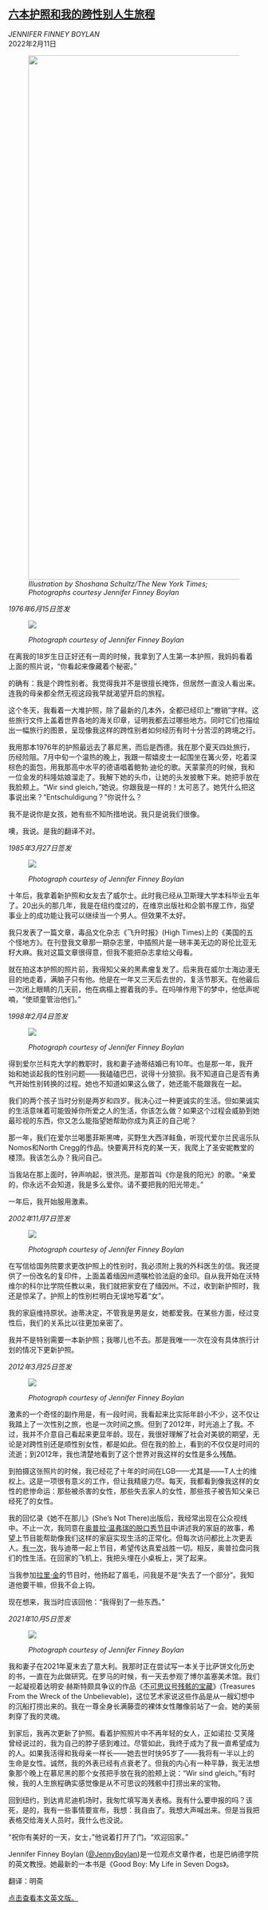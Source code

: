 <!--1644557822000-->
[六本护照和我的跨性别人生旅程](https://cn.nytimes.com/opinion/20220211/transgender-passports-time-crossing-borders/)
------

<address>JENNIFER FINNEY BOYLAN</address><time pudate="2022-02-11 01:23:51" datetime="2022-02-11 01:23:51">2022年2月11日</time><figure><img src="https://images.weserv.nl/?url=static01.nyt.com/images/2022/02/06/opinion/06boylan-top/06boylan-top-master1050.png" width="1050" height="1050"><figcaption> <cite>Illustration by Shoshana Schultz/The New York Times; Photographs courtesy Jennifer Finney Boylan</cite></figcaption></figure><section><p><i>1976年6月15日签发</i></p><p><figure><img src="https://images.weserv.nl/?url=static01.nyt.com/images/2022/02/06/opinion/06boylan-1976/06boylan-1976-jumbo.png"></p><figcaption> <cite>Photograph courtesy of Jennifer Finney Boylan</cite></figcaption></figure><p>在离我的18岁生日正好还有一周的时候，我拿到了人生第一本护照，我妈妈看着上面的照片说，“你看起来像藏着个秘密。”</p><p>的确有：我是个跨性别者。我觉得我并不是很擅长掩饰，但居然一直没人看出来。连我的母亲都全然无视这段我早就渴望开启的旅程。</p><p>这个冬天，我看着一大堆护照，除了最新的几本外，全都已经印上“撤销”字样。这些旅行文件上盖着世界各地的海关印章，证明我都去过哪些地方。同时它们也描绘出一幅旅行的图景，呈现像我这样的跨性别者如何经历有时十分苦涩的跨境之行。</p><p>我用那本1976年的护照最远去了慕尼黑，而后是西德。我在那个夏天四处旅行，历经险阻。7月中旬一个温热的晚上，我跟一帮嬉皮士一起围坐在篝火旁，吃着深棕色的面包，用我那高中水平的德语唱着鲍勃·迪伦的歌。天蒙蒙亮的时候，我和一位金发的科隆姑娘溜走了。我解下她的头巾，让她的头发披散下来。她把手放在我脸颊上。“Wir sind gleich，”她说。你跟我是一样的！太可恶了。她凭什么把这事说出来？“Entschuldigung？”你说什么？</p><p>我不是说你是女孩，她有些不知所措地说。我只是说我们很像。</p><p>噢，我说。是我的翻译不对。</p><p><i>1985年3月27日签发</i></p><p><figure><img src="https://images.weserv.nl/?url=static01.nyt.com/images/2022/02/06/opinion/06boylan-1985/06boylan-1985-jumbo.png"></p><figcaption> <cite>Photograph courtesy of Jennifer Finney Boylan</cite></figcaption></figure><p>十年后，我拿着新护照和女友去了威尔士。此时我已经从卫斯理大学本科毕业五年了。20出头的那几年，我是在纽约度过的，在维京出版社和企鹅书屋工作，指望事业上的成功能让我可以继续当一个男人。但效果不太好。</p><p>我只发表了一篇文章，毒品文化杂志《飞升时报》(High Times)上的《美国的五个怪地方》。在刊登我文章那一期杂志里，中插照片是一磅丰美无边的哥伦比亚无籽大麻。我对这篇文章很得意，但我不能把杂志拿给父母看。</p><p>就在拍这本护照的照片前，我得知父亲的黑素瘤复发了。后来我在威尔士海边漫无目的地走着，满脑子只有他。他是在一年又三天后去世的，复活节那天。在他最后一次闭上眼睛的几天前，他在病榻上握着我的手。在吗啡作用下的梦中，他低声呢喃，“使顽童管治他们。”</p><p>1<i>998年2月4日签发</i></p><p><figure><img src="https://images.weserv.nl/?url=static01.nyt.com/images/2022/02/06/opinion/06boylan-1998/06boylan-1998-jumbo.png"></p><figcaption> <cite>Photograph courtesy of Jennifer Finney Boylan</cite></figcaption></figure><p>得到爱尔兰科克大学的教职时，我和妻子迪蒂结婚已有10年。也是那一年，我开始和她谈起我的性别问题——我磕磕巴巴，说得十分狼狈。我不知道自己是否有勇气开始性别转换的过程。她也不知道如果这么做了，她还能不能跟我在一起。</p><p>我们的两个孩子当时分别是两岁和四岁。我决心过一种更诚实的生活。但如果诚实的生活意味着可能毁掉你所爱之人的生活，你该怎么做？如果这个过程会威胁到她最珍视的东西，你又怎么能指望她帮助你成为真正的自己呢？</p><p>那一年，我们在爱尔兰喝墨菲斯黑啤，买野生大西洋鲑鱼，听现代爱尔兰民谣乐队Nomos和North Cregg的作品。快要离开科克的某一天，我爬上了圣安妮教堂的楼顶。我该怎么办？我问自己。</p><p>当我站在那上面时，钟声响起，很洪亮。是那首叫《你是我的阳光》的歌。“亲爱的，你永远不会知道，我是多么爱你。请不要把我的阳光带走。”</p><p>一年后，我开始服用激素。</p><p><i>2002年11月7日签发</i></p><p><figure><img src="https://images.weserv.nl/?url=static01.nyt.com/images/2022/02/06/opinion/06boylan-2003/06boylan-2003-jumbo.png"></p><figcaption> <cite>Photograph courtesy of Jennifer Finney Boylan</cite></figcaption></figure><p>在写信给国务院要求更改护照上的性别时，我必须附上我的外科医生的信。我还提供了一份改名的复印件，上面盖着缅因州遗嘱检验法庭的金印。自从我开始在沃特维尔的科尔比学院任教以来，我们就把家安在了缅因州。不过，收到新护照时，我还是惊呆了。护照上的性别栏明白无误地写着“女”。</p><p>我的家庭维持原状。迪蒂决定，不管我是男是女，她都爱我。在某些方面，经过变性后，我们的关系比以往更加亲密了。</p><p>我并不是特别需要一本新护照；我哪儿也不去。那是我唯一一次在没有具体旅行计划的情况下更新护照。</p><p><i>2012年3月25日签发</i></p><p><figure><img src="https://images.weserv.nl/?url=static01.nyt.com/images/2022/02/06/opinion/06boylan-2012/06boylan-2012-jumbo.png"></p><figcaption> <cite>Photograph courtesy of Jennifer Finney Boylan</cite></figcaption></figure><p>激素的一个奇怪的副作用是，有一段时间，我看起来比实际年龄小不少，这不仅让我踏上了一次性别之旅，也是一次时间之旅。但到了2012年，时光追上了我。不过，我并不介意自己看起来更显年龄。现在，我很好理解了社会对美貌的期望，无论是对跨性别还是顺性别女性，都是如此。但在我的脸上，看到的不仅仅是时间的流逝；到2012年，我也清楚地看到了这个世界对我这样的女性是多么残酷。</p><p>到拍摄这张照片的时候，我已经花了十年的时间在LGB——尤其是——T人士的维权上。这是一项很有意义的工作，但让我精疲力尽。每天，我都看到像我这样的女性的悲惨命运：那些被杀害的女性，那些失去家人的女性，那些孩子被告知父亲已经死了的女性。</p><p>我的回忆录《她不在那儿》(She’s Not There)出版后，我经常出现在公众视线中。不止一次，我同意在<a rel="noopener noreferrer" target="_blank" href="https://www.youtube.com/watch?v=hXHpafpEZLY">奥普拉·温弗瑞的脱口秀节目</a>中讲述我的家庭的故事，希望上节目能帮助像我们这样的家庭实现生活的正常化。但每次访问都比上次更丢人。<a rel="noopener noreferrer" target="_blank" href="https://www.youtube.com/watch?v=hXHpafpEZLY">有一次</a>，我与迪蒂一起上节目，希望传达真爱战胜一切。相反，奥普拉盘问我们的性生活。在回家的飞机上，我把头埋在小桌板上，哭了起来。</p><p>当我参加<a rel="noopener noreferrer" target="_blank" href="https://transcripts.cnn.com/show/lkl/date/2005-05-25/segment/01">拉里·金</a>的节目时，他扬起了眉毛，问我是不是“失去了一个部分”。我知道他要干嘛，但我不会上钩。</p><p>现在想来，我当时应该回他：“我得到了一些东西。”</p><p><i>2021年10月5日签发</i></p><p><figure><img src="https://images.weserv.nl/?url=static01.nyt.com/images/2022/02/06/opinion/06boylan-passport2021/06boylan-passport2021-jumbo.png"></p><figcaption> <cite>Photograph courtesy of Jennifer Finney Boylan</cite></figcaption></figure><p>我和妻子在2021年夏末去了意大利。我那时正在尝试写一本关于比萨饼文化历史的书，一直在为此做研究。在罗马的时候，有一天去参观了博尔盖塞美术馆。我们一起凝视着达明安·赫斯特颇具争议的作品《<a rel="noopener noreferrer" target="_blank" href="https://news.artnet.com/art-world/damien-hirst-shipwreck-galleria-borghese-1979877">不可思议号残骸的宝藏</a>》(Treasures From the Wreck of the Unbelievable)，这位艺术家说这些作品是从一艘幻想中的沉船打捞出来的。我在一尊全身长满藤壶的裸体女性雕像前站了一会。她的美丽刺穿了我的灵魂。</p><p>到家后，我再次更新了护照。看着护照照片中不再年轻的女人，正如诺拉·艾芙隆曾经说过的，我为自己的脖子感到难过。尽管如此，我终于成为了我一直希望成为的人。如果我活得和我母亲一样长——她去世时快95岁了——我将有一半以上的生命是女性。诚然，我的外表已经有点衰老了。但我的内心有一种平静，我无法想象那个晚上在慕尼黑的那个女孩把手放在我的脸颊上说：“Wir sind gleich。”有时候，我的人生旅程确实感觉像是从不可思议的残骸中打捞出来的宝物。</p><p>回到纽约，到达肯尼迪机场时，我匆忙填写海关表格。我有什么要申报的吗？该死，是的，我有一些事情要宣布，我想：我自由了。我想大声喊出来。但是当我把表格交给海关人员时，我什么也没说。</p><p>“祝你有美好的一天，女士，”他说着打开了门。“欢迎回家。”</p></section><footer><p>Jennifer Finney Boylan (<a rel="nofollow" target="_blank" href="https://twitter.com/JennyBoylan">@JennyBoylan</a>)是一位观点文章作者，也是巴纳德学院的英文教授。她最新的一本书是《Good Boy: My Life in Seven Dogs》。</p><p>翻译：明斋</p><p><a rel="nofollow" target="_blank" href="https://www.nytimes.com/2022/02/06/opinion/culture/transgender-passports-time-crossing-borders.html">点击查看本文英文版。</a></p></footer>
